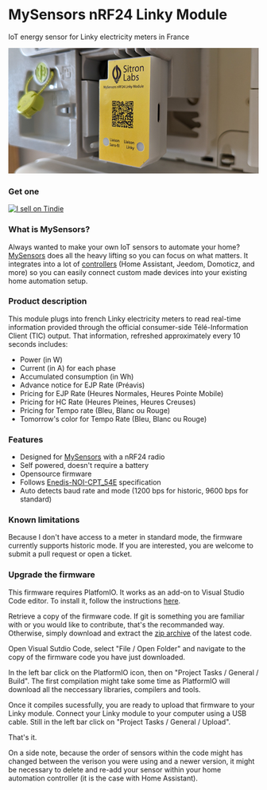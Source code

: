 # MySensors nRF24 Linky Module
IoT energy sensor for Linky electricity meters in France

[![Module plugged into a Linky meter](doc/photo.png)](https://www.tindie.com/products/sitronlabs/mysensors-nrf24-linky-module/)

### Get one
<a href="https://www.tindie.com/products/sitronlabs/mysensors-nrf24-linky-module/"><img src="https://d2ss6ovg47m0r5.cloudfront.net/badges/tindie-smalls.png" alt="I sell on Tindie" width="200" height="55"></a>

### What is MySensors?
Always wanted to make your own IoT sensors to automate your home? [MySensors](https://www.mysensors.org/) does all the heavy lifting so you can focus on what matters. It integrates into a lot of [controllers](https://www.mysensors.org/controller) (Home Assistant, Jeedom, Domoticz, and more) so you can easily connect custom made devices into your existing home automation setup.

### Product description
This module plugs into french Linky electricity meters to read real-time information provided through the official consumer-side Télé-Information Client (TIC) output. That information, refreshed approximately every 10 seconds includes:
- Power (in W)
- Current (in A) for each phase
- Accumulated consumption (in Wh)
- Advance notice for EJP Rate (Préavis)
- Pricing for EJP Rate (Heures Normales, Heures Pointe Mobile)
- Pricing for HC Rate (Heures Pleines, Heures Creuses)
- Pricing for Tempo rate (Bleu, Blanc ou Rouge)
- Tomorrow's color for Tempo Rate (Bleu, Blanc ou Rouge)

### Features
- Designed for [MySensors](https://www.mysensors.org/) with a nRF24 radio
- Self powered, doesn't require a battery
- Opensource firmware
- Follows [Enedis-NOI-CPT_54E](https://www.enedis.fr/media/2035/download) specification
- Auto detects baud rate and mode (1200 bps for historic, 9600 bps for standard)

### Known limitations
Because I don't have access to a meter in standard mode, the firmware currently supports historic mode. If you are interested, you are welcome to submit a pull request or open a ticket.

### Upgrade the firmware
This firmware requires PlatfomIO. It works as an add-on to Visual Studio Code editor. To install it, follow the instructions [here](https://platformio.org/install/ide?install=vscode).

Retrieve a copy of the firmware code. If git is something you are familiar with or you would like to contribute, that's the recommanded way. Otherwise, simply download and extract the [zip archive](https://github.com/sitronlabs/MySensors-nRF24-Linky-Modue/archive/refs/heads/master.zip) of the latest code.

Open Visual Sutdio Code, select "File / Open Folder" and navigate to the copy of the firmware code you have just downloaded.

In the left bar click on the PlatformIO icon, then on "Project Tasks / General / Build". The first compilation might take some time as PlatformIO will download all the neccessary libraries, compilers and tools.

Once it compiles sucessfully, you are ready to upload that firmware to your Linky module. Connect your Linky module to your computer using a USB cable. Still in the left bar click on "Project Tasks / General / Upload".

That's it.

On a side note, because the order of sensors within the code might has changed between the verison you were using and a newer version, it might be necessary to delete and re-add your sensor within your home automation controller (it is the case with Home Assistant).
